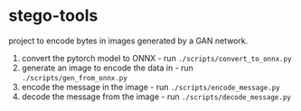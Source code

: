 # stego-tools

project to encode bytes in images generated by a GAN network.

1. convert the pytorch model to ONNX - run `./scripts/convert_to_onnx.py`
2. generate an image to encode the data in - run `./scripts/gen_from_onnx.py`
3. encode the message in the image - run `./scripts/encode_message.py`
4. decode the message from the image - run `./scripts/decode_message.py`
